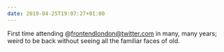 ```yaml
---
date: 2019-04-25T19:07:27+01:00
---
```


First time attending @frontendlondon@twitter.com in many, many years; weird to be back without seeing all the familiar faces of old.
